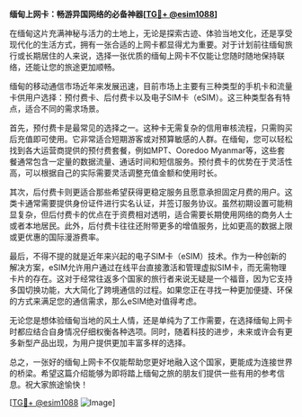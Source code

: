 **缅甸上网卡：畅游异国网络的必备神器[[TG💪+ @esim1088](https://t.me/s/esim1088)]**

在缅甸这片充满神秘与活力的土地上，无论是探索古迹、体验当地文化，还是享受现代化的生活方式，拥有一张合适的上网卡都显得尤为重要。对于计划前往缅甸旅行或长期居住的人来说，选择一张优质的缅甸上网卡不仅能让您随时随地保持联络，还能让您的旅途更加顺畅。

缅甸的移动通信市场近年来发展迅速，目前市场上主要有三种类型的手机卡和流量卡供用户选择：预付费卡、后付费卡以及电子SIM卡（eSIM）。这三种类型各有特点，适合不同的需求场景。

首先，预付费卡是最常见的选择之一。这种卡无需复杂的信用审核流程，只需购买后充值即可使用。它非常适合短期游客或对预算敏感的人群。在缅甸，您可以轻松找到各大运营商提供的预付费套餐，例如MPT、Ooredoo Myanmar等，这些套餐通常包含一定量的数据流量、通话时间和短信服务。预付费卡的优势在于灵活性高，可以根据自己的实际需要灵活调整充值金额和使用时长。

其次，后付费卡则更适合那些希望获得更稳定服务且愿意承担固定月费的用户。这类卡通常需要提供身份证件进行实名认证，并签订服务协议。虽然初期设置可能稍显复杂，但后付费卡的优点在于资费相对透明，适合需要长期使用网络的商务人士或者本地居民。此外，后付费卡往往还附带更多的增值服务，比如更高的数据上限或更优惠的国际漫游费率。

最后，不得不提的就是近年来兴起的电子SIM卡（eSIM）技术。作为一种创新的解决方案，eSIM允许用户通过在线平台直接激活和管理虚拟SIM卡，而无需物理卡片的存在。这对于经常往返多个国家的旅行者来说无疑是一个福音，因为它支持多国切换功能，大大简化了跨境通信的过程。如果您正在寻找一种更加便捷、环保的方式来满足您的通信需求，那么eSIM绝对值得考虑。

无论您是想体验缅甸当地的风土人情，还是单纯为了工作需要，在选择缅甸上网卡时都应结合自身情况仔细权衡各种选项。同时，随着科技的进步，未来或许会有更多新型产品出现，为用户提供更加丰富多样的选择。

总之，一张好的缅甸上网卡不仅能帮助您更好地融入这个国家，更能成为连接世界的桥梁。希望这篇介绍能够为即将踏上缅甸之旅的朋友们提供一些有用的参考信息。祝大家旅途愉快！

[[TG💪+ @esim1088](https://t.me/s/esim1088) ![Image](https://i.postimg.cc/4NQfJmqS/Snipaste-2025-05-13-00-14-12.png)]